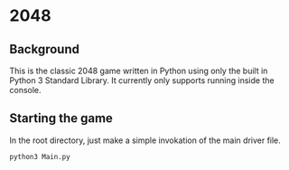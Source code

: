 # 2048 

## Background

This is the classic 2048 game written in Python using only the built in Python 3 Standard Library. It currently only supports running inside the console.

## Starting the game

In the root directory, just make a simple invokation of the main driver file.

```bash
python3 Main.py
```
